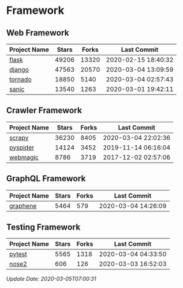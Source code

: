 # Framework

## Web Framework

| Project Name | Stars | Forks | Last Commit |
| ------------ | ----- | ----- | ----------- |
| [flask](https://github.com/pallets/flask) | 49206 | 13320 | 2020-02-15 18:40:32 |
| [django](https://github.com/django/django) | 47563 | 20570 | 2020-03-04 13:09:59 |
| [tornado](https://github.com/tornadoweb/tornado) | 18850 | 5140 | 2020-03-04 02:57:43 |
| [sanic](https://github.com/huge-success/sanic) | 13540 | 1263 | 2020-03-01 19:42:11 |

## Crawler Framework

| Project Name | Stars | Forks | Last Commit |
| ------------ | ----- | ----- | ----------- |
| [scrapy](https://github.com/scrapy/scrapy) | 36230 | 8405 | 2020-03-04 22:02:36 |
| [pyspider](https://github.com/binux/pyspider) | 14124 | 3452 | 2019-11-14 06:16:04 |
| [webmagic](https://github.com/code4craft/webmagic) | 8786 | 3719 | 2017-12-02 02:57:06 |

## GraphQL Framework

| Project Name | Stars | Forks | Last Commit |
| ------------ | ----- | ----- | ----------- |
| [graphene](https://github.com/graphql-python/graphene) | 5464 | 579 | 2020-03-04 14:26:09 |

## Testing Framework

| Project Name | Stars | Forks | Last Commit |
| ------------ | ----- | ----- | ----------- |
| [pytest](https://github.com/pytest-dev/pytest) | 5565 | 1318 | 2020-03-04 04:33:50 |
| [nose2](https://github.com/nose-devs/nose2) | 606 | 126 | 2020-03-03 16:52:03 |

*Update Date: 2020-03-05T07:00:31*